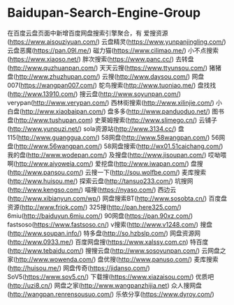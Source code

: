 # Baidupan-Search-Engine-Group
在百度云盘页面中新增百度网盘搜索引擎聚合，有
爱搜资源(https://www.aisouziyuan.com/)
云盘精灵(https://www.yunpanjingling.com/)
云盘恶魔(https://pan.09l.me/)
磁力猫(https://www.cilimao.me/)
小不点搜索(https://www.xiaoso.net/)
胖次搜索(https://www.panc.cc/)
去转盘(http://www.quzhuanpan.com/)
天天云搜(https://www.ttyunsou.com/)
猪猪盘(http://www.zhuzhupan.com/)
云搜(http://www.daysou.com/)
网盘007(https://wangpan007.com/)
鸵鸟搜索(http://www.tuoniao.me/)
盘找找(http://www.13910.com/)
搜云盘(http://www.soyunpan.com/)
verypan(http://www.verypan.com/)
西林街搜索(http://www.xilinjie.com/)
小白盘(http://www.xiaobaipan.com/)
盘多多(http://www.panduoduo.net/)
图书盘(http://www.tushupan.com)
史莱姆搜索(http://www.slimego.cn/)
云铺子(http://www.yunpuzi.net/)
sola资源站(http://www.3134.cc/)
盘115(http://www.guanggua.com/)
58网盘(http://www.58wangpan.com/)
56网盘(http://www.56wangpan.com/)
58网盘搜索(http://wx01.51caichang.com/)
我的盘(http://www.wodepan.com/)
及搜盘(http://www.jisoupan.com/)
哎呦喂啊(http://www.aiyoweia.com/)
爱挖盘(http://www.iwapan.com/)
盘搜(http://www.pansou.com/)
云搜一下(http://sou.wolfbe.com/)
麦库搜索(http://www.huisou.me/)
探索云盘(http://tansuo233.com/)
坑搜网(http://www.kengso.com/)
喵搜(https://nyaso.com/)
西边云(http://www.xibianyun.com/wp/)
网盘搜索BT(http://www.sosobta.cn/)
百度盘资源(http://www.friok.com/)
325搜(http://pan.here325.com/)
6miu(http://baiduyun.6miu.com/)
90网盘(https://pan.90xz.com/)
fastsoso(https://www.fastsoso.cn/)
v搜索(http://www.v1248.com/)
搜盘(http://www.soupan.info/)
特多盘(http://so.hzbslp.com/)
网盘资源网(http://www.0933.me/)
百度网盘搜(https://www.xalssy.com.cn)
特百度(http://www.tebaidu.com/)
搜搜云盘(http://www.sosoyunpan.com/)
云网盘之家(http://www.wowenda.com/)
盘优搜(http://www.panuso.com/)
麦库搜索(http://huisou.me/)
网盘传奇(https://jidanso.com/)
SoV5(https://www.sov5.cn/)
下载搜(https://www.xiazaisou.com/)
优质吧(http://uzi8.cn/)
网盘之家(http://www.wangpanzhijia.net)
众人搜网盘(http://wangpan.renrensousuo.com/)
乐依分享(https://www.dyroy.com/)

